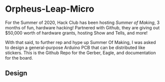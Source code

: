 # Orpheus-Leap-Micro

For the Summer of 2020, Hack Club has been hosting *Summer of Making*, 3 months of fun, hardware hacking! Partnered with Github, they are giving out $50,000 worth of hardware grants, hosting Show and Tells, and more!

With that said, to further rep and hype up Summer Of Making, I was asked to design a general-purpose Arduino PCB that can be distributed like stickers. This is the Github Repo for the Gerber, Eagle, and documentation for the board.

## Design



